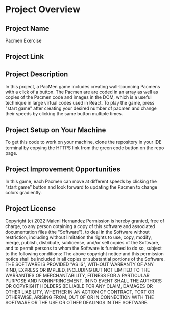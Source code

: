 # Project Overview
## Project Name
Pacmen Exercise
## Project Link

## Project Description
In this project, a PacMen game includes creating wall-bouncing Pacmens with a click of a button. The Pacmen are are coded in an array as well as copies of the Pacmen code and images in the DOM, which is a useful technique in large virtual codes used in React. To play the game, press "start game" after creating your desired number of pacmen and change their speeds by clicking the same button multiple times. 
## Project Setup on Your Machine
To get this code to work on your machine, clone the repository in your IDE terminal by copying the HTTPS link from the green code button on the repo page. 
## Project Improvement Opportunities
In this game, each Pacmen can move at different speeds by clicking the “start game” button and look forward to updating the Pacmen to change colors gradiently. 
## Project License
Copyright (c) 2022 Maleni Hernandez 
Permission is hereby granted, free of charge, to any person obtaining a copy of this software and associated documentation files (the "Software"), to deal in the Software without restriction, including without limitation the rights to use, copy, modify, merge, publish, distribute, sublicense, and/or sell copies of the Software, and to permit persons to whom the Software is furnished to do so, subject to the following conditions: 
The above copyright notice and this permission notice shall be included in all copies or substantial portions of the Software. THE SOFTWARE IS PROVIDED "AS IS", WITHOUT WARRANTY OF ANY KIND, EXPRESS OR IMPLIED, INCLUDING BUT NOT LIMITED TO THE WARRANTIES OF MERCHANTABILITY, FITNESS FOR A PARTICULAR PURPOSE AND NONINFRINGEMENT. IN NO EVENT SHALL THE AUTHORS OR COPYRIGHT HOLDERS BE LIABLE FOR ANY CLAIM, DAMAGES OR OTHER LIABILITY, WHETHER IN AN ACTION OF CONTRACT, TORT OR OTHERWISE, ARISING FROM, OUT OF OR IN CONNECTION WITH THE SOFTWARE OR THE USE OR OTHER DEALINGS IN THE SOFTWARE.
